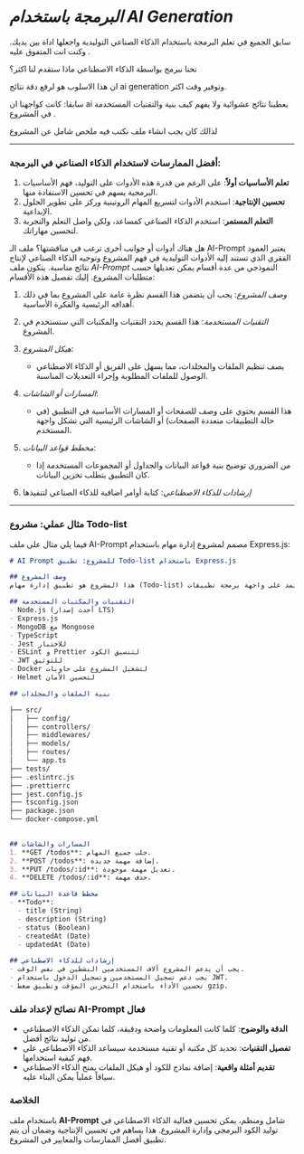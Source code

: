  
# *البرمجة باستخدام AI Generation*

سابق الجميع في تعلم البرمجة باستخدام الذكاء الصناعي التوليدية واجعلها اداة بين يديك. وكنت انت المتفوق عليه .

نحنا نبرمج بواسطة الذكاء الاصطناعي ماذا ستقدم لنا اكثر؟

ان هذا الاسلوب هو لرفع دقة نتائج ai generation وتوفير وقت اكثر.

سابقا: كانت كواجهنا ان ai يعطينا نتائج عشوائية ولا يفهم كيف بنية والتقنيات المستخدمة في المشروع .

لذالك كان يجب انشاء ملف نكتب فيه ملخص شامل عن المشروع 

---
### أفضل الممارسات لاستخدام الذكاء الصناعي في البرمجة:
1. **تعلم الأساسيات أولاً**: على الرغم من قدرة هذه الأدوات على التوليد، فهم الأساسيات البرمجية يسهم في تحسين الاستفادة منها.
2. **تحسين الإنتاجية**: استخدم الأدوات لتسريع المهام الروتينية وركز على تطوير الحلول الإبداعية.
3. **التعلم المستمر**: استخدم الذكاء الصناعي كمساعد، ولكن واصل التعلم والتجربة لتحسين مهاراتك.

هل هناك أدوات أو جوانب أخرى ترغب في مناقشتها؟
ملف الـ AI-Prompt يعتبر العمود الفقري الذي تستند إليه الأدوات التوليدية في فهم المشروع وتوجيه الذكاء الصناعي لإنتاج نتائج مناسبة. يتكون ملف *AI-Prompt* النموذجي من عدة أقسام يمكن تعديلها حسب متطلبات المشروع. إليك تفصيل هذه الأقسام:

1. *وصف المشروع*:
   يجب أن يتضمن هذا القسم نظرة عامة على المشروع بما في ذلك أهدافه الرئيسية والفكرة الأساسية. 
 
2. *التقنيات المستخدمة*:
   هذا القسم يحدد التقنيات والمكتبات التي ستستخدم في المشروع.
  
3. *هيكل المشروع*:
   - يصف تنظيم الملفات والمجلدات، مما يسهل على الفريق أو الذكاء الاصطناعي الوصول للملفات المطلوبة وإجراء التعديلات المناسبة. 

5. *المسارات أو الشاشات*:
   - هذا القسم يحتوي على وصف للصفحات أو المسارات الأساسية في التطبيق (في حالة التطبيقات متعددة الصفحات) أو الشاشات الرئيسية التي تشكل واجهة المستخدم.

6. *مخطط قواعد البيانات*:
   - من الضروري توضيح بنية قواعد البيانات والجداول أو المجموعات المستخدمة إذا كان التطبيق يتطلب تخزين البيانات.

8. *إرشادات للذكاء الاصطناعي*:
كتابة أوامر اضافية للذكاء الصناعي لتنفيذها

---

### **مثال عملي: مشروع Todo-list**

فيما يلي مثال على ملف AI-Prompt مصمم لمشروع إدارة مهام باستخدام Express.js:

```markdown
# AI Prompt للمشروع: تطبيق Todo-list باستخدام Express.js

## وصف المشروع
هذا المشروع هو تطبيق إدارة مهام (Todo-list) بسيط. يتيح للمستخدمين إضافة وتحرير وحذف المهام، بالإضافة إلى تحديد حالة المهام (منجزة أو غير منجزة). يعتمد على واجهة برمجة تطبيقات RESTful مبنية باستخدام Express.js.

## التقنيات والمكتبات المستخدمة
- Node.js (أحدث إصدار LTS)
- Express.js
- MongoDB مع Mongoose
- TypeScript
- Jest للاختبار
- ESLint و Prettier لتنسيق الكود
- JWT للتوثيق
- Docker لتشغيل المشروع على حاويات
- Helmet لتحسين الأمان

## بنية الملفات والمجلدات

├── src/
│   ├── config/
│   ├── controllers/
│   ├── middlewares/
│   ├── models/
│   ├── routes/
│   └── app.ts
├── tests/
├── .eslintrc.js
├── .prettierrc
├── jest.config.js
├── tsconfig.json
├── package.json
└── docker-compose.yml
 

## المسارات والشاشات
1. **GET /todos**: جلب جميع المهام.
2. **POST /todos**: إضافة مهمة جديدة.
3. **PUT /todos/:id**: تعديل مهمة موجودة.
4. **DELETE /todos/:id**: حذف مهمة.

## مخطط قاعدة البيانات
- **Todo**:
  - title (String)
  - description (String)
  - status (Boolean)
  - createdAt (Date)
  - updatedAt (Date)

## إرشادات للذكاء الاصطناعي
- يجب أن يدعم المشروع آلاف المستخدمين النشطين في نفس الوقت.
- يجب دعم تسجيل المستخدمين وتسجيل الدخول باستخدام JWT.
- تحسين الأداء باستخدام التخزين المؤقت وتطبيق ضغط gzip.
```

### **نصائح لإعداد ملف AI-Prompt فعال**
- **الدقة والوضوح**: كلما كانت المعلومات واضحة ودقيقة، كلما تمكن الذكاء الاصطناعي من توليد نتائج أفضل.
- **تفصيل التقنيات**: تحديد كل مكتبة أو تقنية مستخدمة سيساعد الذكاء الاصطناعي على فهم كيفية استخدامها.
- **تقديم أمثلة واقعية**: إضافة نماذج للكود أو هيكل الملفات يمنح الذكاء الاصطناعي سياقاً عملياً يمكن البناء عليه.

### **الخلاصة**

باستخدام ملف **AI-Prompt** شامل ومنظم، يمكن تحسين فعالية الذكاء الاصطناعي في توليد الكود البرمجي وإدارة المشروع. هذا يساهم في تحسين الإنتاجية وضمان أن يتم تطبيق أفضل الممارسات والمعايير في المشروع.
